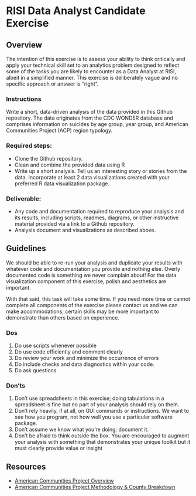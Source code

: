 # RISI Data Analyst Candidate Exercise
## Overview
The intention of this exercise is to assess your ability to think critically and apply your technical skill set to an analytics problem designed to reflect some of the tasks you are likely to encounter as a Data Analyst at RISI, albeit in a simplified manner. This exercise is deliberately vague and no specific approach or answer is “right”. 

### Instructions
Write a short, data-driven analysis of the data provided in this Github repository. The data originates from the CDC WONDER database and comprises information on suicides by age group, year group, and American Communities Project (ACP) region typology.

### Required steps:
- Clone the Github repository.
- Clean and combine the provided data using R
- Write up a short analysis. Tell us an interesting story or stories from the data. Incorporate at least 2 data visualizations created with your preferred R data visualization package.

### Deliverable: 
- Any code and documentation required to reproduce your analysis and its results, including scripts, readmes, diagrams, or other instructive material provided via a link to a Github repository.
- Analysis document and visualizations as described above.

## Guidelines
We should be able to re-run your analysis and duplicate your results with whatever code and documentation you provide and nothing else. Overly documented code is something we never complain about! For the data visualization component of this exercise, polish and aesthetics are important. 

With that said, this task will take some time. If you need more time or cannot complete all components of the exercise please contact us and we can make accommodations; certain skills may be more important to demonstrate than others based on experience.

### Dos
1.  Do use scripts whenever possible
2. Do use code efficiently and comment clearly
3. Do review your work and minimize the occurrence of errors
4. Do include checks and data diagnostics within your code.
5. Do ask questions

### Don’ts
1.  Don’t use spreadsheets in this exercise; doing tabulations in a spreadsheet is fine but no part of your analysis should rely on them.
2.  Don’t rely heavily, if at all, on GUI commands or instructions. We want to see how you program, not how well you use a particular software package. 
3.  Don’t assume we know what you’re doing; document it.
4.  Don’t be afraid to think outside the box. You are encouraged to augment your analysis with something that demonstrates your unique toolkit but it must clearly provide value or insight

## Resources

- [American Communities Project Overview](https://www.americancommunities.org/chapter/overview/)
- [American Communities Project Methodology & County Breakdown](https://www.americancommunities.org/methodology/)
